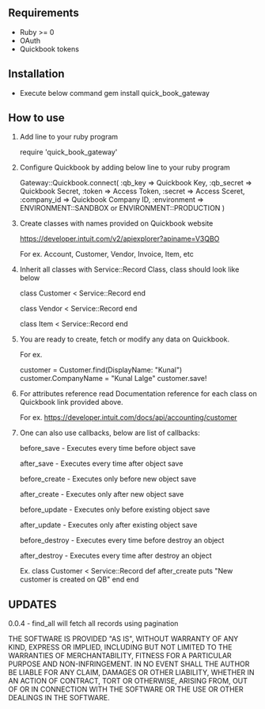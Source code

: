 ## Requirements

* Ruby >= 0
* OAuth
* Quickbook tokens


## Installation

* Execute below command 
    gem install quick_book_gateway

## How to use

1.  Add line to your ruby program

    require 'quick_book_gateway'


2. Configure Quickbook by adding below line to your ruby program

    Gateway::Quickbook.connect(
            :qb_key       =>   Quickbook Key,
            :qb_secret    =>   Quickbook Secret,
            :token        =>   Access Token,
            :secret       =>   Access Sceret,
            :company_id   =>   Quickbook Company ID,
            :environment  =>   ENVIRONMENT::SANDBOX or ENVIRONMENT::PRODUCTION
        )

3.  Create classes with names provided on Quickbook website 

    https://developer.intuit.com/v2/apiexplorer?apiname=V3QBO

    For ex. Account, Customer, Vendor, Invoice, Item, etc


4. Inherit all classes with Service::Record Class, class should look like below

    class Customer < Service::Record
    end

    class Vendor < Service::Record
    end

    class Item < Service::Record
    end

5.  You are ready to create, fetch or modify any data on Quickbook.
    
    For ex.

    customer = Customer.find(DisplayName: "Kunal")
    customer.CompanyName = "Kunal Lalge"
    customer.save!

6.  For attributes reference read Documentation reference for each class on Quickbook link provided above.

    For ex. https://developer.intuit.com/docs/api/accounting/customer
  
7.  One can also use callbacks, below are list of callbacks:

    
    before_save         -   Executes every time before object save

    after_save          -   Executes every time after object save

    before_create       -   Executes only before new object save

    after_create        -   Executes only after new object save

    before_update       -   Executes only before existing object save

    after_update        -   Executes only after existing object save

    before_destroy      -   Executes every time before destroy an object

    after_destroy       -   Executes every time after destroy an object

    Ex. 
        class Customer < Service::Record
            def after_create
                puts "New customer is created on QB"
            end
        end


## UPDATES

0.0.4   - find_all will fetch all records using pagination


THE SOFTWARE IS PROVIDED "AS IS", WITHOUT WARRANTY OF ANY KIND, EXPRESS OR
IMPLIED, INCLUDING BUT NOT LIMITED TO THE WARRANTIES OF MERCHANTABILITY,
FITNESS FOR A PARTICULAR PURPOSE AND NON-INFRINGEMENT. IN NO EVENT SHALL THE
AUTHOR BE LIABLE FOR ANY CLAIM, DAMAGES OR OTHER LIABILITY, WHETHER IN AN 
ACTION OF CONTRACT, TORT OR OTHERWISE, ARISING FROM, OUT OF OR IN CONNECTION 
WITH THE SOFTWARE OR THE USE OR OTHER DEALINGS IN THE SOFTWARE.
